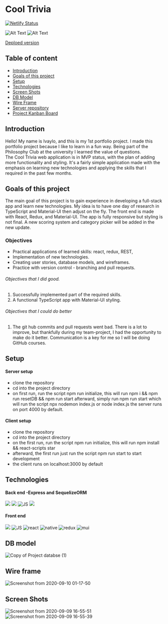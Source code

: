 # Cool Trivia

[![Netlify Status](https://api.netlify.com/api/v1/badges/b942ebe7-0e49-47c5-b84c-59aa49768789/deploy-status)](https://app.netlify.com/sites/cool-trivia-quizer/deploys)

![Alt Text](https://media.giphy.com/media/QZPoY4fCMCWVLSU85i/giphy.gif)
![Alt Text](https://media.giphy.com/media/ZBh4ViUUBMKuYcAIwX/giphy.gif)



[Deploed version](https://cool-trivia-quiz.netlify.app)

## **Table of content**
- [Introduction](#Introduction)
- [Goals of this project](#Goals-of-this-project)
- [Setup](#Setup)
- [Technologies](#Technologies)
- [Screen Shots](#Screen-Shots)
- [DB Model](#DB-model)
- [Wire Frame](#Wire-frame)
- [Server repository](https://github.com/mayallzObject/cool-trivia-back)
- [Project Kanban Board](https://github.com/mayallzObject/cool-trivia-front/projects/1)




## **Introduction**
Hello! My name is Ivaylo, and this is my 1st portfolio project.
I made this portfolio project because I like to learn in a fun way. Being part of the Philosophy Club at the university I learned the value of questions.    
The Cool Trivia web application is in MVP status, with the plan of adding more functionality and styling.
It's a fairly simple application made with the emphasis on learning new technologies and applying the skills that I required in the past 
few months.


##  **Goals of this project**
The main goal of this project is to gain experience in developing a full-stack app and learn new technologies. My idea is to have one day of research in TypeScript and Material-UI then adjust on the fly. The front end is made with React, Redux, and Material-UI. 
The app is fully responsive but styling is not final. 
A new scoring system and category picker will be added in the new update.

### Objectives 
   - Practical applications of learned skills: react, redux, REST, 
   - Implementation of new technologies.
   - Creating user stories, database models, and wireframes.
   - Practice with version control - branching and pull requests.
  
  
###### Objectives that I did good. 
   1. Successfully implemented part of the required skills.
   2. A functional TypeScript app with Material-UI styling.
   
   
###### Objectives that I could do better 
   1. The git hub commits and pull requests went bad. 
   There is a lot to improve, but thankfully during my team-project, I had the opportunity to make do it better.
   Communication is a key for me so I will be doing GitHub courses.

## **Setup**
#### Server setup
- clone the repository
- cd into the project directory
- on first run, run the script npm run initialize, this will run npm i && npm run resetDB && npm run start
afterward, simply run npm run start which will run the script npx nodemon index.js or node index.js
the server runs on port 4000 by default.


#### Client setup

- clone the repository
- cd into the project directory
- on the first run, run the script npm run initialize, this will run npm install && react-scripts star
- afterward, the first run just run the script npm run start to start development
- the client runs on localhost:3000 by default

## **Technologies**

#### Back end -Express and SequelizeORM
  <img            
           src="https://img.icons8.com/nolan/96/api-settings.png"
          />
                  <img 
                    src="https://img.icons8.com/color/96/000000/nodejs.png"
                  />
                  <img
                    src="https://img.icons8.com/color/96/000000/javascript.png"
                    alt="JS"
                  />
                  <img src="https://img.icons8.com/color/96/000000/postgreesql.png"/>


#### Front end
 <img 
           src="https://img.icons8.com/color/96/000000/nodejs.png"
          />
                  <img
                    src="https://img.icons8.com/color/96/000000/javascript.png"
                    alt="JS"
                  />
                  <img
                    src="https://img.icons8.com/color/96/000000/typescript.png"
                    alt="react"
                  />
                  <img
                    src="https://img.icons8.com/nolan/96/react-native.png"
                    alt="native"
                  />
                  <img
                    src="https://img.icons8.com/color/96/000000/redux.png"
                    alt="redux"
                  />
                  <img
                    src="https://img.icons8.com/color/96/000000/material-ui.png"
                    alt="mui"
                  />
                  
## **DB model**                  
![Copy of Project databse  (1)](https://user-images.githubusercontent.com/66206483/92661749-934a7700-f2fd-11ea-8a86-2d8be33fe21b.png)

## **Wire frame** 
![Screenshot from 2020-09-10 01-17-50](https://user-images.githubusercontent.com/66206483/92664147-816bd280-f303-11ea-82bb-0b90c98ebaa3.png)
             
                  
 ## **Screen Shots**
![Screenshot from 2020-09-09 16-55-51](https://user-images.githubusercontent.com/66206483/92615652-a0e00c80-f2bd-11ea-82d5-1fb6f6fca7ee.png)
![Screenshot from 2020-09-09 16-55-39](https://user-images.githubusercontent.com/66206483/92615674-a6d5ed80-f2bd-11ea-849a-51faf3639967.png)





